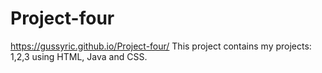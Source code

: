 # Project-four
https://gussyric.github.io/Project-four/
This project contains my projects: 1,2,3 using HTML, Java and CSS.
